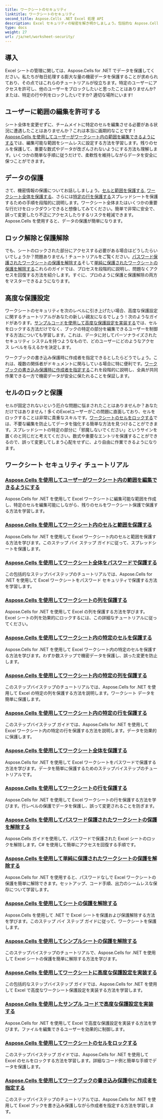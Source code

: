 ```yaml
---
title: ワークシートのセキュリティ
linktitle: ワークシートのセキュリティ
second_title: Aspose.Cells .NET Excel 処理 API
description: Excel セキュリティの秘密を解き明かしましょう。包括的な Aspose.Cells for .NET チュートリアルを参照して、ワークシートを簡単に保護、編集、管理しましょう。
type: docs
weight: 27
url: /ja/net/worksheet-security/
---
```

## 導入

Excel シートの管理に関しては、Aspose.Cells for .NET でデータを保護してください。私たちが毎日処理する膨大な量の機密データを保護することが求められており、その点ではこれらのチュートリアルが役立ちます。特定のユーザーにアクセスを許可し、他のユーザーをブロックしたいと思ったことはありませんか? または、特定の行や列をロックしたいですか? 適切な場所にいます!

## ユーザーに範囲の編集を許可する
シート全体を変更せずに、チームメイトに特定のセルを編集させる必要がある状況に遭遇したことはありませんか？これは本当に画期的なことです！[Aspose.Cells を使用してユーザーがワークシート内の範囲を編集できるようにする](./allow-edit-ranges/)では、編集可能な範囲をシームレスに設定する方法を学習します。残りのセルを保護して、重要な数式やデータが改ざんされないようにする方法も理解します。いくつかの簡単な手順に従うだけで、柔軟性を維持しながらデータを安全に保つことができます。

## データの保護
さて、機密情報の保護についてお話ししましょう。[セルと範囲を保護する](./protect-cells-and-ranges/), [ワークシート全体を保護する](./protect-worksheet/)、さらには[特定の行を保護する](./protect-specific-rows/)スプレッドシートを保護するための手順を段階的に説明します。ワークシート全体またはいくつかの重要な行だけをロックダウンできると想像してみてください。簡単で非常に安全で、誤って変更したり不正にアクセスしたりするリスクを軽減できます。Aspose.Cells を使用すると、データの保護が簡単になります。

## ロック解除と保護解除
でも、シートのロックされた部分にアクセスする必要がある場合はどうしたらいいでしょうか？問題ありません！チュートリアルをご覧ください。[パスワード保護されたワークシートの保護を解除する](./unprotect-password-worksheet/)そして[単純に保護されたワークシートの保護を解除する](./unprotect-simply-protected/)これらのガイドでは、プロセスを段階的に説明し、問題なくアクセスを回復する方法を紹介します。すぐに、プロのように保護と保護解除の両方をマスターできるようになります。

## 高度な保護設定

ワークシートのセキュリティを次のレベルに引き上げたい場合、高度な保護設定に関するチュートリアルがあなたの新しい親友になるでしょう！次のようなガイドがあります。[サンプルコードを使用して高度な保護設定を実装する](./advanced-protection-settings-example-code/)では、セルをロックする方法だけでなく、ブックの特定の部分を編集できるユーザーを制御する方法についても学習します。これは、データに対してパーソナライズされたセキュリティ システムを持つようなもので、どのユーザーにどのようなアクセス レベルを与えるかを決定します。 

ワークブックの書き込み保護時に作成者を指定できるとしたらどうでしょう。これは、複数の関係者がドキュメントに関与している場合に特に便利です。[ワークブックの書き込み保護時に作成者を指定する](./specify-author-write-protect-workbook/)これを段階的に説明し、全員が共同作業できる一方で機密データが安全に保たれることを保証します。

## セルのロックと保護

セルが固定されないという厄介な問題に悩まされたことはありませんか？あなただけではありません！多くのExcelユーザーがこの問題に直面しており、セルをロックすることは非常に貴重なスキルです。[ワークシートのセルをロックする](./lock-cells/)では、不要な編集を防止してデータを強化する簡単な方法を見つけることができます。スプレッドシートの特定の部分に「邪魔しないでください」というサインを置くのと同じだと考えてください。数式や重要なエントリを保護することができるので、誤って変更してしまう心配をせずに、より自由に作業できるようになります。 

## ワークシート セキュリティ チュートリアル
### [Aspose.Cells を使用してユーザーがワークシート内の範囲を編集できるようにする](./allow-edit-ranges/)
Aspose.Cells for .NET を使用して Excel ワークシートに編集可能な範囲を作成し、特定のセルを編集可能にしながら、残りのセルをワークシート保護で保護する方法を学習します。
### [Aspose.Cells を使用してワークシート内のセルと範囲を保護する](./protect-cells-and-ranges/)
Aspose.Cells for .NET を使用して Excel ワークシート内のセルと範囲を保護する方法を学びます。このステップ バイ ステップ ガイドに従って、スプレッドシートを保護します。
### [Aspose.Cells を使用してワークシート全体をパスワードで保護する](./protect-worksheet-password/)
この包括的なステップバイステップのチュートリアルでは、Aspose.Cells for .NET を使用して Excel ワークシートをパスワード セキュリティで保護する方法を学習します。
### [Aspose.Cells を使用してワークシートの列を保護する](./protect-columns/)
Aspose.Cells for .NET を使用して Excel の列を保護する方法を学びます。Excel シートの列を効果的にロックするには、この詳細なチュートリアルに従ってください。
### [Aspose.Cells を使用してワークシート内の特定のセルを保護する](./protect-specific-cells/)
Aspose.Cells for .NET を使用して Excel ワークシート内の特定のセルを保護する方法を学びます。わずか数ステップで機密データを保護し、誤った変更を防止します。
### [Aspose.Cells を使用してワークシート内の特定の列を保護する](./protect-specific-columns/)
このステップバイステップのチュートリアルでは、Aspose.Cells for .NET を使用して Excel の特定の列を保護する方法を説明します。ワークシート データを簡単に保護します。
### [Aspose.Cells を使用してワークシート内の特定の行を保護する](./protect-specific-rows/)
このステップバイステップ ガイドでは、Aspose.Cells for .NET を使用して Excel ワークシート内の特定の行を保護する方法を説明します。データを効果的に保護します。
### [Aspose.Cells を使用してワークシート全体を保護する](./protect-worksheet/)
Aspose.Cells for .NET を使用して Excel ワークシートをパスワードで保護する方法を学びます。データを簡単に保護するためのステップバイステップのチュートリアルです。
### [Aspose.Cells を使用してワークシートの行を保護する](./protect-rows/)
Aspose.Cells for .NET を使用して Excel ワークシートの行を保護する方法を学びます。行レベルの保護でデータを保護し、誤って変更されることを防ぎます。
### [Aspose.Cells を使用してパスワード保護されたワークシートの保護を解除する](./unprotect-password-worksheet/)
Aspose.Cells ガイドを使用して、パスワードで保護された Excel シートのロックを解除します。C# を使用して簡単にアクセスを回復する手順です。 
### [Aspose.Cells を使用して単純に保護されたワークシートの保護を解除する](./unprotect-simply-protected/)
Aspose.Cells for .NET を使用すると、パスワードなしで Excel ワークシートの保護を簡単に解除できます。セットアップ、コード手順、出力のシームレスな保存について学習します。
### [Aspose.Cells を使用してシートの保護を解除する](./unprotect-protect-sheet/)
Aspose.Cells を使用して .NET で Excel シートを保護および保護解除する方法を学びます。このステップ バイ ステップ ガイドに従って、ワークシートを保護します。
### [Aspose.Cells を使用してシンプルシートの保護を解除する](./unprotect-simple-sheet/)
このステップバイステップのチュートリアルで、Aspose.Cells for .NET を使用して Excel シートの保護を簡単に解除する方法を学びます。
### [Aspose.Cells を使用してワークシートに高度な保護設定を実装する](./implement-advanced-protection-settings/)
この包括的なステップバイステップ ガイドでは、Aspose.Cells for .NET を使用して Excel で高度なワークシート保護設定を実装する方法を学習します。
### [Aspose.Cells を使用したサンプル コードで高度な保護設定を実装する](./advanced-protection-settings-example-code/)
Aspose.Cells for .NET を使用して Excel で高度な保護設定を実装する方法を学びます。ファイルを編集できるユーザーを効果的に制御します。
### [Aspose.Cells を使用してワークシートのセルをロックする](./lock-cells/)
このステップバイステップ ガイドでは、Aspose.Cells for .NET を使用して Excel のセルをロックする方法を学習します。詳細なコード例と簡単な手順でデータを保護します。
### [Aspose.Cells を使用してワークブックの書き込み保護中に作成者を指定する](./specify-author-write-protect-workbook/)
このステップバイステップのチュートリアルでは、Aspose.Cells for .NET を使用して Excel ブックを書き込み保護しながら作成者を指定する方法を学習します。
